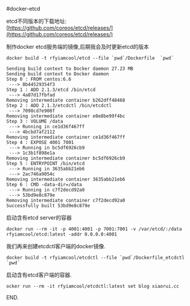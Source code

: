 #docker-etcd

etcd不同版本的下载地址:  
[https://github.com/coreos/etcd/releases/](https://github.com/coreos/etcd/releases/)

制作docker etcd服务端的镜像,后期我会及时更新etcd的版本

```
docker build -t rfyiamcool/etcd --file `pwd`/Dockerfile  `pwd`

Sending build context to Docker daemon 27.23 MB
Sending build context to Docker daemon
Step 0 : FROM centos:6.6
 ---> 8b44529354f3
Step 1 : ADD 2.1.3/etcd /bin/etcd
 ---> 4a07d17fbfad
Removing intermediate container b262dff48468
Step 2 : ADD 2.1.3/etcdctl /bin/etcdctl
 ---> 7098cd7e908f
Removing intermediate container e0e8be99f4bc
Step 3 : VOLUME /data
 ---> Running in ce1d36f467ff
 ---> 4bcbd7af2112
Removing intermediate container ce1d36f467ff
Step 4 : EXPOSE 4001 7001
 ---> Running in bc5df6926cb9
 ---> 1c3b1f898e1a
Removing intermediate container bc5df6926cb9
Step 5 : ENTRYPOINT /bin/etcd
 ---> Running in 3635abb21eb6
 ---> 2ac746a9054c
Removing intermediate container 3635abb21eb6
Step 6 : CMD -data-dir=/data
 ---> Running in c7f2decd92a0
 ---> 53bd9e8c879e
Removing intermediate container c7f2decd92a0
Successfully built 53bd9e8c879e
```

启动含有etcd server的容器
```
docker run --rm -it -p 4001:4001 -p 7001:7001 -v /var/etcd/:/data rfyiamcool/etcd:latest -addr 0.0.0.0:4001
```

我们再来创建etcdctl客户端的docker镜像.

```
docker build -t rfyiamcool/etcdctl --file `pwd`/Dockerfile_etcdctl  `pwd`
```

启动含有etcd客户端的容器.
```
ocker run --rm -it rfyiamcool/etcdctl:latest set blog xiaorui.cc
```


END.
